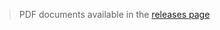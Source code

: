 > PDF documents available in the [releases page](https://github.com/dimateos/UPC-MIRI-TFM-erosion/releases)